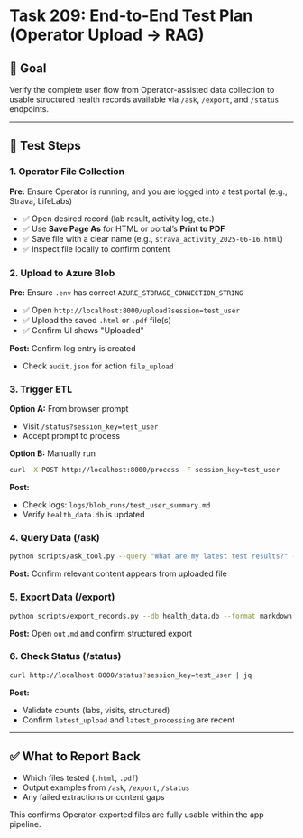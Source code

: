 # Task 209: End-to-End Test Plan (Operator Upload → RAG)

## 🎯 Goal
Verify the complete user flow from Operator-assisted data collection to usable structured health records available via `/ask`, `/export`, and `/status` endpoints.

---

## 🧪 Test Steps

### 1. Operator File Collection
**Pre:** Ensure Operator is running, and you are logged into a test portal (e.g., Strava, LifeLabs)

- ✅ Open desired record (lab result, activity log, etc.)
- ✅ Use **Save Page As** for HTML or portal’s **Print to PDF**
- ✅ Save file with a clear name (e.g., `strava_activity_2025-06-16.html`)
- ✅ Inspect file locally to confirm content

### 2. Upload to Azure Blob
**Pre:** Ensure `.env` has correct `AZURE_STORAGE_CONNECTION_STRING`

- ✅ Open `http://localhost:8000/upload?session=test_user`
- ✅ Upload the saved `.html` or `.pdf` file(s)
- ✅ Confirm UI shows "Uploaded"

**Post:** Confirm log entry is created
- Check `audit.json` for action `file_upload`

### 3. Trigger ETL
**Option A:** From browser prompt
- Visit `/status?session_key=test_user`
- Accept prompt to process

**Option B:** Manually run
```bash
curl -X POST http://localhost:8000/process -F session_key=test_user
```

**Post:**
- Check logs: `logs/blob_runs/test_user_summary.md`
- Verify `health_data.db` is updated

### 4. Query Data (/ask)
```bash
python scripts/ask_tool.py --query "What are my latest test results?" --db health_data.db
```
**Post:** Confirm relevant content appears from uploaded file

### 5. Export Data (/export)
```bash
python scripts/export_records.py --db health_data.db --format markdown --output out.md
```
**Post:** Open `out.md` and confirm structured export

### 6. Check Status (/status)
```bash
curl http://localhost:8000/status?session_key=test_user | jq
```
**Post:**
- Validate counts (labs, visits, structured)
- Confirm `latest_upload` and `latest_processing` are recent

---

## ✅ What to Report Back
- Which files tested (`.html`, `.pdf`)
- Output examples from `/ask`, `/export`, `/status`
- Any failed extractions or content gaps

This confirms Operator-exported files are fully usable within the app pipeline.